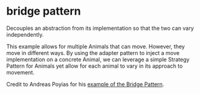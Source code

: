 # bridge pattern

Decouples an abstraction from its implementation so that the two can vary independently.

This example allows for multiple Animals that can move. However, they move in different ways. By using the adapter pattern to inject a move implementation on a concrete Animal, we can leverage a simple Strategy Pattern for Animals yet allow for each animal to vary in its approach to movement.

Credit to Andreas Poyias for his [example of the Bridge Pattern](https://blog.usejournal.com/design-patterns-a-quick-guide-to-bridge-pattern-9ebf6a77baed).

